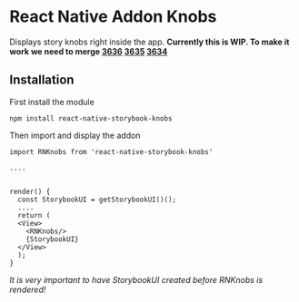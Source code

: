 # React Native Addon Knobs

Displays story knobs right inside the app.
**Currently this is WIP. To make it work we need to merge [3636](https://github.com/storybooks/storybook/pull/3636) [3635](https://github.com/storybooks/storybook/pull/3635) [3634](https://github.com/storybooks/storybook/pull/3634)**

## Installation

First install the module

`npm install react-native-storybook-knobs`

Then import and display the addon

```
import RNKnobs from 'react-native-storybook-knobs'

....


render() {
  const StorybookUI = getStorybookUI()();
  ....
  return (
  <View>
    <RNKnobs/>
    {StorybookUI}
  </View>
  );
}

```

*It is very important to have StorybookUI created before RNKnobs is rendered!*
